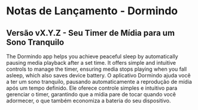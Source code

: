 # Notas de Lançamento - Dormindo

## Versão vX.Y.Z - Seu Timer de Mídia para um Sono Tranquilo

<en-US>
The Dormindo app helps you achieve peaceful sleep by automatically pausing media playback after a set time. It offers simple and intuitive controls to manage the timer, ensuring media stops playing when you fall asleep, which also saves device battery.
</en-US>

<pt-BR>
O aplicativo Dormindo ajuda você a ter um sono tranquilo, pausando automaticamente a reprodução de mídia após um tempo definido. Ele oferece controle simples e intuitivo para gerenciar o timer, garantindo que a mídia pare de tocar quando você adormecer, o que também economiza a bateria do seu dispositivo.
</pt-BR>
